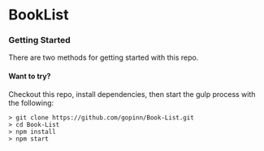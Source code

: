 # BookList


### Getting Started

There are two methods for getting started with this repo.

#### Want to try?
Checkout this repo, install dependencies, then start the gulp process with the following:

```
> git clone https://github.com/gopinn/Book-List.git
> cd Book-List
> npm install
> npm start
```


